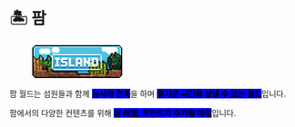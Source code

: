 # 🏝️ 팜

<div align="left"><figure><img src="../.gitbook/assets/island.png" alt=""><figcaption></figcaption></figure></div>

팜 월드는 섬원들과 함께 <mark style="background-color:blue;">**농사와 건축**</mark>을 하며 <mark style="background-color:blue;">**즐거운 시간을 보낼 수 있는 월드**</mark>입니다.

팜에서의 다양한 컨텐츠를 위해 <mark style="background-color:blue;">**팜 레벨, 포인트가 추가될 예정**</mark>입니다.
